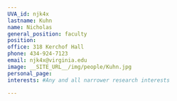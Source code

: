 ```yaml
---
UVA_id: njk4x
lastname: Kuhn
name: Nicholas
general_position: faculty
position:
office: 318 Kerchof Hall
phone: 434-924-7123
email: njk4x@virginia.edu
image: __SITE_URL__/img/people/Kuhn.jpg
personal_page:
interests: #Any and all narrower research interests

---
```

